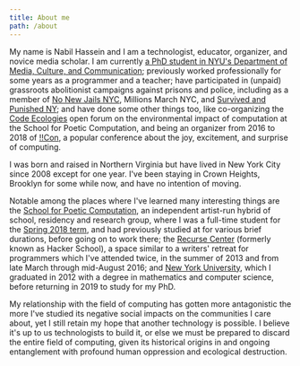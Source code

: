```yaml
---
title: About me
path: /about
---
```

My name is Nabil Hassein and I am a technologist, educator, organizer, and novice media scholar.
I am currently [a PhD student in NYU's Department of Media, Culture, and Communication](https://steinhardt.nyu.edu/degree/phd-media-culture-and-communication/student-experience);
previously worked professionally for some years as a programmer and a teacher;
have participated in (unpaid) grassroots abolitionist campaigns against prisons and police, including as a member of [No New Jails NYC](https://nonewjails.nyc), Millions March NYC, and [Survived and Punished NY](https://www.survivedandpunishedny.org/);
and have done some other things too,
like co-organizing the [Code Ecologies](http://sfpc.io/codeecologies) open forum on the environmental impact of computation at the School for Poetic Computation,
and being an organizer from 2016 to 2018 of [!!Con](http://bangbangcon.com), a popular conference about the joy, excitement, and surprise of computing.

I was born and raised in Northern Virginia but have lived in New York City since 2008 except for one year.
I've been staying in Crown Heights, Brooklyn for some while now, and have no intention of moving.

Notable among the places where I've learned many interesting things are
the [School for Poetic Computation](http://sfpc.io), an independent artist-run hybrid of school, residency and research group, where I was a full-time student for the [Spring 2018 term](https://medium.com/sfpc/sfpc-spring-2018-students-and-teachers-794423c223e3), and had previously studied at for various brief durations, before going on to work there;
the [Recurse Center](https://recurse.com) (formerly known as Hacker School), a space similar to a writers' retreat for programmers which I've attended twice, in the summer of 2013 and from late March through mid-August 2016;
and [New York University](https://www.nyu.edu), which I graduated in 2012 with a degree in mathematics and computer science, before returning in 2019 to study for my PhD.

My relationship with the field of computing has gotten more antagonistic the more I've studied its negative social impacts on the communities I care about, yet I still retain my hope that another technology is possible.
I believe it's up to us technologists to build it, or else we must be prepared to discard the entire field of computing, given its historical origins in and ongoing entanglement with profound human oppression and ecological destruction.
